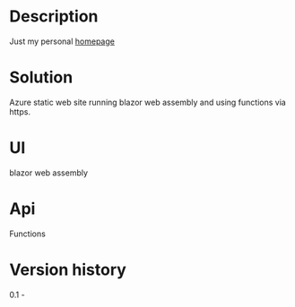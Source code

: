 # Description
Just my personal [homepage](https://www.anttieskola.com)

# Solution
Azure static web site running blazor web assembly
and using functions via https.

# UI
blazor web assembly

# Api
Functions

# Version history
0.1 - 
